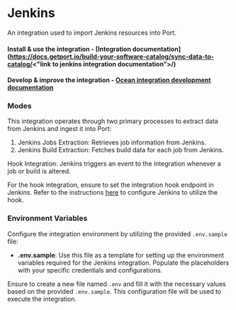 # Jenkins

An integration used to import Jenkins resources into Port.

#### Install & use the integration - [Integration documentation](https://docs.getport.io/build-your-software-catalog/sync-data-to-catalog/<"link to jenkins integration documentation">/)

#### Develop & improve the integration - [Ocean integration development documentation](https://ocean.getport.io/develop-an-integration/)


### Modes
This integration operates through two primary processes to extract data from Jenkins and ingest it into Port:

1. Jenkins Jobs Extraction: Retrieves job information from Jenkins.
2. Jenkins Build Extraction: Fetches build data for each job from Jenkins.

Hook Integration: Jenkins triggers an event to the integration whenever a job or build is altered.

For the hook integration, ensure to set the integration hook endpoint in Jenkins. Refer to the instructions [here](https://docs.getport.io/build-your-software-catalog/sync-data-to-catalog/webhook/examples/jenkins/#create-a-webhook-in-jenkins) to configure Jenkins to utilize the hook. 

### Environment Variables
Configure the integration environment by utilizing the provided `.env.sample` file:

- **.env.sample**: Use this file as a template for setting up the environment variables required for the Jenkins integration. Populate the placeholders with your specific credentials and configurations.

Ensure to create a new file named `.env` and fill it with the necessary values based on the provided `.env.sample`. This configuration file will be used to execute the integration.
